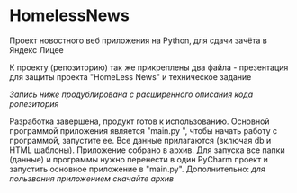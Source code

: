 # HomelessNews
Проект новостного веб приложения на Python, для сдачи зачёта в Яндекс Лицее
  
К проекту (репозиторию) так же прикреплены два файла - презентация для защиты проекта "HomeLess News" и техническое задание


*Запись ниже продублирована с расширенного описания кода ропезитория*

  Разработка завершена, продукт готов к использованию. Основной программой приложения является "main.py ", чтобы начать работу с программой, запустите ее.
  Все данные прилагаются (включая db и HTML шаблоны). Приложение собрано в архив. Для запуска все папки (данные) и программы нужно перенести в один PyCharm
  проект и запустить основное приложение в "main.py". Дополнительно: *для пользвания приложением скачайте архив*
